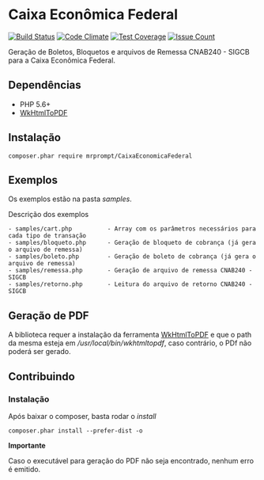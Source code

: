 Caixa Econômica Federal
=======================

[![Build Status](https://travis-ci.org/mrprompt/CaixaEconomicaFederal.svg?branch=master)](https://travis-ci.org/mrprompt/CaixaEconomicaFederal)
[![Code Climate](https://codeclimate.com/github/mrprompt/CaixaEconomicaFederal/badges/gpa.svg)](https://codeclimate.com/github/mrprompt/CaixaEconomicaFederal)
[![Test Coverage](https://codeclimate.com/github/mrprompt/CaixaEconomicaFederal/badges/coverage.svg)](https://codeclimate.com/github/mrprompt/CaixaEconomicaFederal/coverage)
[![Issue Count](https://codeclimate.com/github/mrprompt/CaixaEconomicaFederal/badges/issue_count.svg)](https://codeclimate.com/github/mrprompt/CaixaEconomicaFederal)

Geração de Boletos, Bloquetos e arquivos de Remessa CNAB240 - SIGCB para a Caixa Econômica Federal.

## Dependências

- PHP 5.6+
- [WkHtmlToPDF](http://wkhtmltopdf.org/)

## Instalação

```
composer.phar require mrprompt/CaixaEconomicaFederal
```
    
## Exemplos
Os exemplos estão na pasta *samples*.

Descrição dos exemplos

    - samples/cart.php          - Array com os parâmetros necessários para cada tipo de transação
    - samples/bloqueto.php      - Geração de bloqueto de cobrança (já gera o arquivo de remessa)
    - samples/boleto.php        - Geração de boleto de cobrança (já gera o arquivo de remessa)
    - samples/remessa.php       - Geração de arquivo de remessa CNAB240 - SIGCB
    - samples/retorno.php       - Leitura do arquivo de retorno CNAB240 - SIGCB

## Geração de PDF
A biblioteca requer a instalação da ferramenta [WkHtmlToPDF](http://wkhtmltopdf.org/) e que o path da mesma esteja 
em */usr/local/bin/wkhtmltopdf*, caso contrário, o PDf não poderá ser gerado.

## Contribuindo

### Instalação
Após baixar o composer, basta rodar o *install*

```
composer.phar install --prefer-dist -o
```

**Importante**

Caso o executável para geração do PDF não seja encontrado, nenhum erro é emitido.
